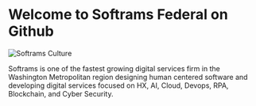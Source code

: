 # Welcome to Softrams Federal on Github

![Softrams Culture](https://softrams.com/wp-content/uploads/2021/02/image-22.png)

Softrams is one of the fastest growing digital services firm in the Washington Metropolitan region
designing human centered software and developing digital services focused on HX, AI, Cloud, Devops,
RPA, Blockchain, and Cyber Security.
